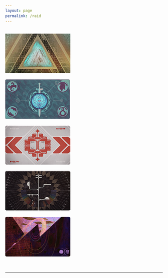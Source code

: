 ```yaml
---
layout: page
permalink: /raid
---
```


<body>

<br>
<img src="/img/raidbanner/vog.jpg"><br><br>
<img src="/img/raidbanner/lw.png"><br><br>
<img src="/img/raidbanner/dsc.png"><br><br>
<img src="/img/raidbanner/vow.png"><br><br>
<img src="/img/raidbanner/ron.png"><br><br>
<br>
<hr>
